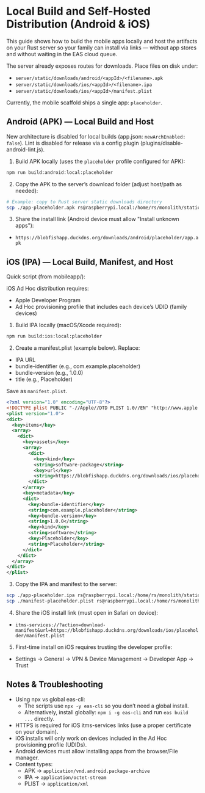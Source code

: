 # Local Build and Self-Hosted Distribution (Android & iOS)

This guide shows how to build the mobile apps locally and host the artifacts on your Rust server so your family can install via links — without app stores and without waiting in the EAS cloud queue.

The server already exposes routes for downloads. Place files on disk under:

- `server/static/downloads/android/<appId>/<filename>.apk`
- `server/static/downloads/ios/<appId>/<filename>.ipa`
- `server/static/downloads/ios/<appId>/manifest.plist`

Currently, the mobile scaffold ships a single app: `placeholder`.

## Android (APK) — Local Build and Host

New architecture is disabled for local builds (app.json: `newArchEnabled: false`). Lint is disabled for release via a config plugin (plugins/disable-android-lint.js).

1. Build APK locally (uses the `placeholder` profile configured for APK):

```bash
npm run build:android:local:placeholder
```

2. Copy the APK to the server’s download folder (adjust host/path as needed):

```bash
# Example: copy to Rust server static downloads directory
scp ./app-placeholder.apk rs@raspberrypi.local:/home/rs/monolith/static/downloads/android/placeholder/app.apk
```

3. Share the install link (Android device must allow "Install unknown apps"):

- `https://blobfishapp.duckdns.org/downloads/android/placeholder/app.apk`

## iOS (IPA) — Local Build, Manifest, and Host

Quick script (from mobileapp/):

iOS Ad Hoc distribution requires:

- Apple Developer Program
- Ad Hoc provisioning profile that includes each device’s UDID (family devices)

1. Build IPA locally (macOS/Xcode required):

```bash
npm run build:ios:local:placeholder
```

2. Create a manifest.plist (example below). Replace:

- IPA URL
- bundle-identifier (e.g., com.example.placeholder)
- bundle-version (e.g., 1.0.0)
- title (e.g., Placeholder)

Save as `manifest.plist`.

```xml
<?xml version="1.0" encoding="UTF-8"?>
<!DOCTYPE plist PUBLIC "-//Apple//DTD PLIST 1.0//EN" "http://www.apple.com/DTDs/PropertyList-1.0.dtd">
<plist version="1.0">
<dict>
  <key>items</key>
  <array>
    <dict>
      <key>assets</key>
      <array>
        <dict>
          <key>kind</key>
          <string>software-package</string>
          <key>url</key>
          <string>https://blobfishapp.duckdns.org/downloads/ios/placeholder/app.ipa</string>
        </dict>
      </array>
      <key>metadata</key>
      <dict>
        <key>bundle-identifier</key>
        <string>com.example.placeholder</string>
        <key>bundle-version</key>
        <string>1.0.0</string>
        <key>kind</key>
        <string>software</string>
        <key>Placeholder</key>
        <string>Placeholder</string>
      </dict>
    </dict>
  </array>
</dict>
</plist>
```

3. Copy the IPA and manifest to the server:

```bash
scp ./app-placeholder.ipa rs@raspberrypi.local:/home/rs/monolith/static/downloads/ios/placeholder/app.ipa
scp ./manifest-placeholder.plist rs@raspberrypi.local:/home/rs/monolith/static/downloads/ios/placeholder/manifest.plist
```

4. Share the iOS install link (must open in Safari on device):

- `itms-services://?action=download-manifest&url=https://blobfishapp.duckdns.org/downloads/ios/placeholder/manifest.plist`

5. First-time install on iOS requires trusting the developer profile:

- Settings → General → VPN & Device Management → Developer App → Trust

## Notes & Troubleshooting

- Using npx vs global eas-cli:
  - The scripts use `npx -y eas-cli` so you don’t need a global install.
  - Alternatively, install globally: `npm i -g eas-cli` and run `eas build ...` directly.
- HTTPS is required for iOS itms-services links (use a proper certificate on your domain).
- iOS installs will only work on devices included in the Ad Hoc provisioning profile (UDIDs).
- Android devices must allow installing apps from the browser/File manager.
- Content types:
  - APK → `application/vnd.android.package-archive`
  - IPA → `application/octet-stream`
  - PLIST → `application/xml`
